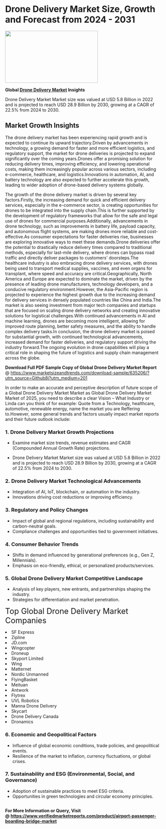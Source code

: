 <H1>Drone Delivery Market Size, Growth and Forecast from 2024 - 2031</H1><img class="aligncenter size-medium wp-image-584254" src="https://thirdeyenews.in/wp-content/uploads/2024/09/Global-Market-Research-300x168.jpeg" alt="" width="300" height="168" /><p><strong>Global&nbsp;<a href="https://www.marketsizeandtrends.com/download-sample/635206/?utm_source=Github8j?utm_medium=201">Drone Delivery Market</a> Insights</strong></p><p>Drone Delivery Market Market size was valued at USD 5.8 Billion in 2022 and is projected to reach USD 28.9 Billion by 2030, growing at a CAGR of 22.5% from 2024 to 2030.</p><p><h2>Market Growth Insights</h2> <p>The drone delivery market has been experiencing rapid growth and is expected to continue its upward trajectory.Driven by advancements in technology, a growing demand for faster and more efficient logistics, and regulatory support, the market for drone deliveries is projected to expand significantly over the coming years.Drones offer a promising solution for reducing delivery times, improving efficiency, and lowering operational costs, making them increasingly popular across various sectors, including e-commerce, healthcare, and logistics.Innovations in automation, AI, and battery technology are also expected to further accelerate this growth, leading to wider adoption of drone-based delivery systems globally.</p> <p>The growth of the drone delivery market is driven by several key factors.Firstly, the increasing demand for quick and efficient delivery services, especially in the e-commerce sector, is creating opportunities for drones to be integrated into the supply chain.This is further supported by the development of regulatory frameworks that allow for the safe and legal use of drones for commercial purposes.Additionally, advancements in drone technology, such as improvements in battery life, payload capacity, and autonomous flight systems, are making drones more reliable and cost-effective.As consumer expectations for faster deliveries rise, businesses are exploring innovative ways to meet these demands.Drone deliveries offer the potential to drastically reduce delivery times compared to traditional methods, especially for last-mile delivery, where drones can bypass road traffic and directly deliver packages to customers' doorsteps.The healthcare industry is also embracing drone delivery services, with drones being used to transport medical supplies, vaccines, and even organs for transplant, where speed and accuracy are critical.Geographically, North America and Europe are expected to dominate the market, driven by the presence of leading drone manufacturers, technology developers, and a conducive regulatory environment.However, the Asia-Pacific region is projected to experience the highest growth due to the increasing demand for delivery services in densely populated countries like China and India.The market is also seeing investment from major tech companies and startups that are focused on scaling drone delivery networks and creating innovative solutions for logistical challenges.With continued advancements in AI and machine learning, drones are becoming more intelligent, allowing for improved route planning, better safety measures, and the ability to handle complex delivery tasks.In conclusion, the drone delivery market is poised for substantial growth, with continued technological advancements, increased demand for faster deliveries, and regulatory support driving the industry forward.The ongoing evolution in drone capabilities will play a critical role in shaping the future of logistics and supply chain management across the globe.</p> <p><span class=""><strong>Download Full PDF Sample Copy of Global Drone Delivery Market Report</strong> @ <a href="https://www.marketsizeandtrends.com/download-sample/635206/?utm_source=Github8j?utm_medium=201" target="_blank">https://www.marketsizeandtrends.com/download-sample/635206/?utm_source=Github8j?utm_medium=201</a></span></p><p>In order to make an accurate and perceptive description of future scope of a Global&nbsp;Drone Delivery Market Market as Global&nbsp;Drone Delivery Market Market of 2025, you need to describe a clear Vision &ndash; What Industry or Linda can you think of for example: Quote from a Technology, healthcare, automotive, renewable energy, name the market you are Reffering to.However, some general trends and factors usually impact market reports and their future outlook include:</p><h3>1.&nbsp;<strong>Drone Delivery Market Growth Projections</strong></h3><ul><li>Examine market size trends, revenue estimates and CAGR (Compounded Annual Growth Rate) projections.</li><li><p>Drone Delivery Market Market size was valued at USD 5.8 Billion in 2022 and is projected to reach USD 28.9 Billion by 2030, growing at a CAGR of 22.5% from 2024 to 2030.</p></li></ul><h3>2.&nbsp;<strong>Drone Delivery Market Technological Advancements</strong></h3><ul><li>Integration of AI, IoT, blockchain, or automation in the industry.</li><li>Innovations driving cost reductions or improving efficiency.</li></ul><h3>3.&nbsp;<strong>Regulatory and Policy Changes</strong></h3><ul><li>Impact of global and regional regulations, including sustainability and carbon-neutral goals.</li><li>Compliance challenges and opportunities tied to government initiatives.</li></ul><h3>4.&nbsp;<strong>Consumer Behavior Trends</strong></h3><ul><li>Shifts in demand influenced by generational preferences (e.g., Gen Z, Millennials).</li><li>Emphasis on eco-friendly, ethical, or personalized products/services.</li></ul><h3>5.&nbsp;<strong>Global Drone Delivery Market Competitive Landscape</strong></h3><ul><li>Analysis of key players, new entrants, and partnerships shaping the industry.</li><li>Strategies for differentiation and market penetration.</li></ul><p data-pm-slice="1 1 []"><span style="color: inherit; font-family: inherit; font-size: 25px;">Top Global Drone Delivery Market Companies</span></p><div class="" data-test-id=""><p><li>SF Express</li><li> Zipline</li><li> JD.com</li><li> Wingcopter</li><li> Droneup</li><li> Skyport Limited</li><li> Wing</li><li> Matternet</li><li> Nordic Unmanned</li><li> FlyingBasket</li><li> Meituan</li><li> Antwork</li><li> Flytrex</li><li> UVL Robotics</li><li> Manna Drone Delivery</li><li> Skycart</li><li> Drone Delivery Canada</li><li> Dronamics</li></p></div><h3>6.&nbsp;<strong>Economic and Geopolitical Factors</strong></h3><ul><li>Influence of global economic conditions, trade policies, and geopolitical events.</li><li>Resilience of the market to inflation, currency fluctuations, or global crises.</li></ul><h3>7.&nbsp;<strong>Sustainability and ESG (Environmental, Social, and Governance)</strong></h3><ul><li>Adoption of sustainable practices to meet ESG criteria.</li><li>Opportunities in green technologies and circular economy principles.</li></ul><h2><strong style="font-size: 14px;">For More Information or Query, Visit @&nbsp;</strong><a style="background-color: #ffffff; font-size: 14px;" href="https://www.marketsizeandtrends.com/report/drone-delivery-market/" target="_blank">https://www.verifiedmarketreports.com/product/airport-passenger-boarding-bridge-market</a></h2>